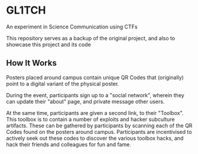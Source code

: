 # GL1TCH
An experiment in Science Communication using CTFs

This repository serves as a backup of the original project, and also to showcase this project and its code

## How It Works
Posters placed around campus contain unique QR Codes that (originally) point to a digital variant of the physical poster.

During the event, participants sign up to a "social network", wherein they can update their "about" page, and private message other users.

At the same time, participants are given a second link, to their "Toolbox". This toolbox is to contain a number of exploits and hacker subculture artifacts. These can be gathered by participants by scanning each of the QR Codes found on the posters around campus. Participants are incentivised to actively seek out these codes to discover the various toolbox hacks, and hack their friends and colleagues for fun and fame.